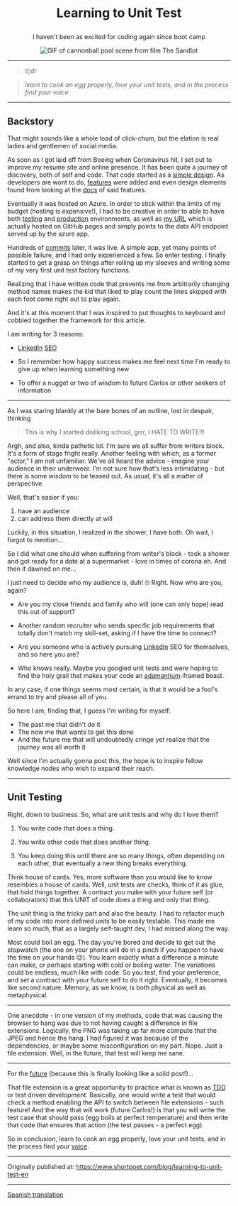 # <p align="center">Learning to Unit Test</p>

<p align="center">
    I haven't been as excited for coding again since boot camp
</p>

<p align="center">
    <img alt="GIF of cannonball pool scene from film The Sandlot" src="https://media.giphy.com/media/3ohzdLFxnwyFeNhtTO/giphy.gif" />
</p>


---

> *tl;dr*

> *learn to cook an egg properly, love your unit tests, and in the process find your voice*

---

## Backstory

That might sounds like a whole load of click-chum, but the elation is real ladies and gentlemen of social media.

As soon as I got laid off from Boeing when Coronavirus hit, I set out to improve my resume site and online presence.  It has been quite a journey of discovery, both of self and code. That code started as a [simple design](https://codeburst.io/how-i-created-seo-friendly-portfolio-cv-website-and-hosted-it-on-github-d5c4da43cf2f). As developers are wont to do, [features](https://dev.to/amruthpillai/ever-dreamed-of-a-free-and-open-source-resume-builder-that-doesn-t-store-your-data-meet-reactive-resume-1dpl) were added and even design elements found from looking at the [docs](https://html2canvas.hertzen.com/) of said features.

Eventually it was hosted on Azure. In order to stick within the limits of my budget (hosting is expensive!), I had to be creative in order to able to have both [testing](https://https://shortpoet-test.azurewebsites.net/) and [production](https://shortpoet.azurewebsites.net/) environments, as well as [my URL](https://shortpoet.com) which is actually hosted on GitHub pages and simply points to the data API endpoint served up by the azure app.

Hundreds of [commits](https://github.com/shortpoet/Shortpoet/commits/dev) later, it was live.  A simple app, yet many points of possible failure, and I had only experienced a few. So enter testing. I finally started to get a grasp on things after rolling up my sleeves and writing some of my very first unit test factory functions.

Realizing that I have written code that prevents me from arbitrarily changing method names makes the kid that liked to play count the lines skipped with each foot come right out to play again.

And it's at this moment that I was inspired to put thoughts to keyboard and cobbled together the framework for this article.

I am writing for 3 reasons:

- [LinkedIn](https://www.linkedin.com/in/carlos-soriano-49aaa97/) [SEO](https://en.wikipedia.org/wiki/Search_engine_optimization)

- So I remember how happy success makes me feel next time I'm ready to give up when learning something new

- To offer a nugget or two of wisdom to future Carlos or other seekers of information

---

As I was staring blankly at the bare bones of an outline, lost in despair, thinking

> This is why I started disliking school, grrr, I HATE TO WRITE!!!

Argh, and also, kinda pathetic lol.  I'm sure we all suffer from writers block. It's a form of stage fright really. Another feeling with which, as a former "actor," I am not unfamiliar. We've all heard the advice - imagine your audience in their underwear.  I'm not sure how that's less intimidating - but there is some wisdom to be teased out. As usual, it's all a matter of perspective.

Well, that's easier if you:

1) have an audience
2) can address them directly at will

Luckily, in this situation, I realized in the shower, I have both.  Oh wait, I forgot to mention...

So I did what one should when suffering from writer's block - took a shower and got ready for a date at a supermarket - love in times of corona eh. And then it dawned on me...

I just need to decide who my audience is, duh! 🙄 Right. Now who are you, again?

- Are you my close friends and family who will (one can only hope) read this out of support?

- Another random recruiter who sends specific job requirements that totally don't match my skill-set, asking if I have the time to connect?

- Are you someone who is actively pursuing [LinkedIn](https://www.linkedin.com/in/carlos-soriano-49aaa97/) SEO for themselves, and so here you are?

- Who knows really. Maybe you googled unit tests and were hoping to find the holy grail that makes your code an [adamantium](https://en.wikipedia.org/wiki/Adamantium)-framed beast.

In any case, if one things seems most certain, is that it would be a fool's errand to try and please all of you.

So here I am, finding that, I guess I'm writing for myself:

- The past me that didn't do it
- The now me that wants to get this done
- And the future me that will undoubtedly cringe yet realize that the journey was all worth it

Well since I'm actually gonna post this, the hope is to inspire fellow knowledge nodes who wish to expand their reach.

---

## Unit Testing

Right, down to business. So, what are unit tests and why do I love them?

1) You write code that does a thing. 

2) You write other code that does another thing. 

3) You keep doing this until there are so many things, often depending on each other, that eventually a new thing breaks everything.

Think house of cards. Yes, more software than you would like to know resembles a house of cards. Well, unit tests are checks, think of it as glue, that hold things together. A contract you make with your future self (or collaborators) that this UNIT of code does a thing and only that thing.

The unit thing is the tricky part and also the beauty. I had to refactor much of my code into more defined units to be easily testable. This made me learn so much, that as a largely self-taught dev, I had missed along the way.

Most could boil an egg. The day you're bored and decide to get out the stopwatch (the one on your phone will do in a pinch if you happen to have the time on your hands 😉). You learn exactly what a difference a minute can make, or perhaps starting with cold or boiling water. The variations could be endless, much like with code. So you test, find your preference, and set a contract with your future self to do it right. Eventually, it becomes like second nature. Memory, as we know, is both physical as well as metaphysical.

---

One anecdote - in one version of my methods, code that was causing the browser to hang was due to not having caught a difference in file extensions. Logically, the PNG was taking up far more compute that the JPEG and hence the hang. I had figured it was because of the dependencies, or maybe some misconfiguration on my part. Nope. Just a file extension. Well, in the future, that test will keep me sane.

---

For the [future](https://www.shortpoet.com) (because this is finally looking like a solid post!)...

That file extension is a great opportunity to practice what is known as [TDD](https://en.wikipedia.org/wiki/Test-driven_development) or test driven development.  Basically, one would write a test that would check a method enabling the API to switch between file extensions - such feature! And the way that will work (future Carlos!) is that you will write the test case that should pass (egg boils at perfect temperature) and then write that code that ensures that action (the test passes - a perfect egg).

So in conclusion, learn to cook an egg properly, love your unit tests, and in the process find your [voice](https://www.shortpoet.com/blog).

--- 

Originally published at: 
https://www.shortpoet.com/blog/learning-to-unit-test-en

---

[Spanish translation](https://www.shortpoet.com/blog/learning-to-unit-test-es)